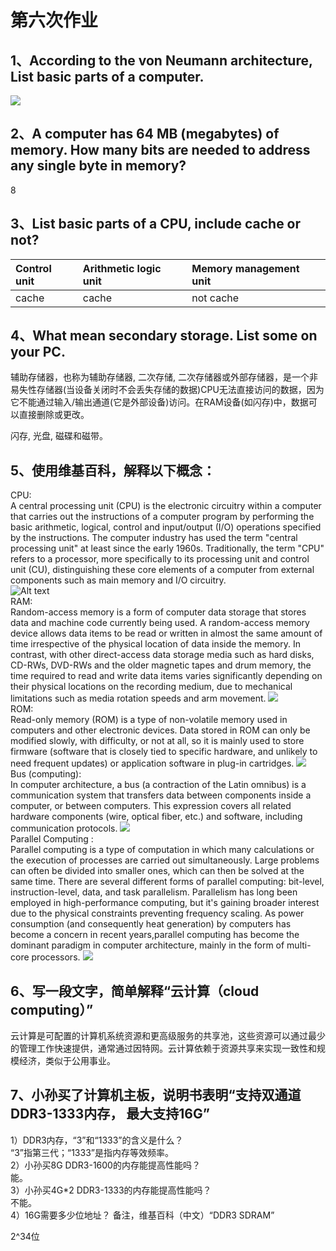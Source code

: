 # 第六次作业
## 1、According to the von Neumann architecture, List basic parts of a computer. 
![](https://upload.wikimedia.org/wikipedia/commons/e/e5/Von_Neumann_Architecture.svg)
## 2、A computer has 64 MB (megabytes) of memory. How many bits are needed to address any single byte in memory? 
8
## 3、List basic parts of a CPU, include cache or not? 

|Control unit|Arithmetic logic unit|Memory management unit|
|:--  |:--  |:--
|cache|cache|not cache

## 4、What mean secondary storage. List some on your PC.
辅助存储器，也称为辅助存储器, 二次存储, 二次存储器或外部存储器，是一个非易失性存储器(当设备关闭时不会丢失存储的数据)CPU无法直接访问的数据，因为它不能通过输入/输出通道(它是外部设备)访问。在RAM设备(如闪存)中，数据可以直接删除或更改。       

闪存, 光盘, 磁碟和磁带。

## 5、使用维基百科，解释以下概念： 
CPU:  
A central processing unit (CPU) is the electronic circuitry within a computer that carries out the instructions of a computer program by performing the basic arithmetic, logical, control and input/output (I/O) operations specified by the instructions. The computer industry has used the term "central processing unit" at least since the early 1960s. Traditionally, the term "CPU" refers to a processor, more specifically to its processing unit and control unit (CU), distinguishing these core elements of a computer from external components such as main memory and I/O circuitry.     
![Alt text](https://upload.wikimedia.org/wikipedia/commons/d/dc/Intel_80486DX2_top.jpg)       
RAM:     
Random-access memory  is a form of computer data storage that stores data and machine code currently being used. A random-access memory device allows data items to be read or written in almost the same amount of time irrespective of the physical location of data inside the memory. In contrast, with other direct-access data storage media such as hard disks, CD-RWs, DVD-RWs and the older magnetic tapes and drum memory, the time required to read and write data items varies significantly depending on their physical locations on the recording medium, due to mechanical limitations such as media rotation speeds and arm movement. 
![](https://upload.wikimedia.org/wikipedia/commons/d/db/Swissbit_2GB_PC2-5300U-555.jpg)           
ROM:   
Read-only memory (ROM) is a type of non-volatile memory used in computers and other electronic devices. Data stored in ROM can only be modified slowly, with difficulty, or not at all, so it is mainly used to store firmware (software that is closely tied to specific hardware, and unlikely to need frequent updates) or application software in plug-in cartridges. 
![](https://upload.wikimedia.org/wikipedia/commons/3/34/4Mbit_EPROM_Texas_Instruments_TMS27C040_%281%29.jpg)        
Bus (computing):       
In computer architecture, a bus (a contraction of the Latin omnibus) is a communication system that transfers data between components inside a computer, or between computers. This expression covers all related hardware components (wire, optical fiber, etc.) and software, including communication protocols.
![](https://upload.wikimedia.org/wikipedia/commons/f/fc/PCIExpress.jpg)            
Parallel Computing :      
Parallel computing is a type of computation in which many calculations or the execution of processes are carried out simultaneously. Large problems can often be divided into smaller ones, which can then be solved at the same time. There are several different forms of parallel computing: bit-level, instruction-level, data, and task parallelism. Parallelism has long been employed in high-performance computing, but it's gaining broader interest due to the physical constraints preventing frequency scaling. As power consumption (and consequently heat generation) by computers has become a concern in recent years,parallel computing has become the dominant paradigm in computer architecture, mainly in the form of multi-core processors.
![](https://upload.wikimedia.org/wikipedia/commons/d/d3/IBM_Blue_Gene_P_supercomputer.jpg)
## 6、写一段文字，简单解释“云计算（cloud computing）”
云计算是可配置的计算机系统资源和更高级服务的共享池，这些资源可以通过最少的管理工作快速提供，通常通过因特网。云计算依赖于资源共享来实现一致性和规模经济，类似于公用事业。 

## 7、小孙买了计算机主板，说明书表明“支持双通道DDR3-1333内存， 最大支持16G” 
1）DDR3内存，“3”和“1333”的含义是什么？      
“3”指第三代；“1333”是指内存等效频率。          
2）小孙买8G DDR3-1600的内存能提高性能吗？       
能。      
3）小孙买4G*2 DDR3-1333的内存能提高性能吗？         
不能。     
4）16G需要多少位地址？ 备注，维基百科（中文）“DDR3 SDRAM”       
<div>2^34位</div>         


